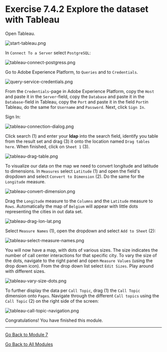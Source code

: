 
# Exercise 7.4.2 Explore the dataset with Tableau

Open Tableau.

![start-tableau.png](./images/start-tableau.png)

In ``Connect To a Server`` select ``PostgreSQL``:

![tableau-connect-postgress.png](./images/tableau-connect-postgress.png)

Go to 	Adobe Experience Platform, to ``Queries`` and to ``Credentials``.

![query-service-credentials.png](./images/query-service-credentials.png)

From the ``Credentials``-page in Adobe Experience Platform, copy the ``Host`` and paste it in the ``Server``-field, copy the ``Database`` and paste it in the ``Database``-field in Tableau, copy the ``Port`` and paste it in the field ``Port``in Tableau, do the same for ``Username`` and ``Password``. Next, click ``Sign In``.

Sign In:

![tableau-connection-dialog.png](./images/tableau-connection-dialog.png)

Click search (1) and enter your **ldap** into the search field, identify you table from the result set and drag (3) it onto the location named ``Drag tables here``. When finished, click on ``Sheet 1`` (3).

![tableau-drag-table.png](./images/tableau-drag-table.png)

To visualize our data on the map we need to convert longitude and latitude to dimensions. In ``Measures`` select ``Latitude`` (1) and open the field's dropdown and select ``Convert to Dimension`` (2). Do the same for the ``Longitude`` measure.

![tableau-convert-dimension.png](./images/tableau-convert-dimension.png)

Drag the ``Longitude`` measure to the ``Columns`` and the ``Latitude`` measure to ``Rows``. Automatically the map of ``Belgium`` will appear with little dots representing the cities in out data set.

![tableau-drag-lon-lat.png](./images/tableau-drag-lon-lat.png)

Select ``Measure Names`` (1), open the dropdown and select ``Add to Sheet`` (2):

![tableau-select-measure-names.png](./images/tableau-select-measure-names.png)

You will now have a map, with dots of various sizes. The size indicates the number of call center interactions for that specific city. To vary the size of the dots, navigate to the right panel and open ``Measure Values`` (using the drop down icon). From the drop down list select ``Edit Sizes``. Play around with different sizes.

![tableau-vary-size-dots.png](./images/tableau-vary-size-dots.png)

To further display the data per ``Call Topic``, drag (1) the ``Call Topic`` dimension onto ``Pages``. Navigate through the different ``Call topics`` using the ``Call Topic`` (2) on the right side of the screen:

![tableau-call-topic-navigation.png](./images/tableau-call-topic-navigation.png)

Congratulations! You have finished this module.

---

[Go Back to Module 7](../README.md)

[Go Back to All Modules](../../README.md)
